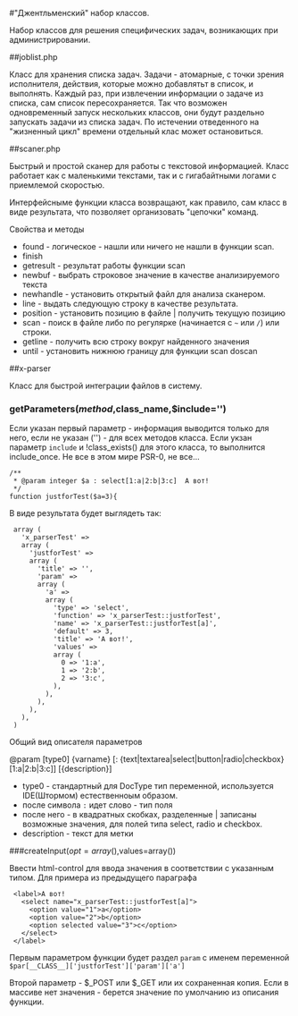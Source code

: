 #"Джентльменский" набор классов.

Набор классов для решения специфических задач, возникающих при администрировании.

##joblist.php

Класс для хранения списка задач. Задачи - атомарные, с точки зрения исполнителя, действия, которые можно добавлятьт в список, и выполнять. Каждый раз, при извлечении информации о задаче из списка, сам список пересохраняется. Так что возможен одновременный запуск нескольких классов, они будут раздельно запускать задачи из списка задач.
По истечении отведенного на "жизненный цикл" времени отдельный клас может остановиться.

##scaner.php

Быстрый и простой сканер для работы с текстовой информацией. Класс работает как с маленькими текстами, так и с гигабайтными логами с приемлемой скоростью.

Интерфейсныме функции класса возвращают, как правило, сам класс в виде результата, что позволяет организовать "цепочки" команд.

Свойства и методы
* found - логическое - нашли или ничего не нашли в функции scan.
* finish
* getresult - результат работы функции scan
* newbuf - выбрать строковое значение в качестве анализируемого текста
* newhandle - установить открытый файл для анализа сканером.
* line - выдать следующую строку в качестве результата.
* position - установить позицию в файле | получить текущую позицию
* scan - поиск в файле либо по регулярке (начинается с `~` или `/`) или строки.
* getline - получить всю строку вокруг найденного значения
* until - установить нижнюю границу для функции scan
 doscan

##x-parser

Класс для быстрой интеграции файлов в систему.

### getParameters($method,$class_name,$include='')

Если указан первый параметр - информация выводится только для него, если не указан ('') - для всех методов класса. Если укзан параметр `include` и !class_exists() для этого класса, то выполнится include_once. Не все в этом мире PSR-0, не все...

    /**
     * @param integer $a : select[1:a|2:b|3:c]  А вот!
     */
    function justforTest($a=3){

В виде результата будет выглядеть так:

     array (
       'x_parserTest' =>
       array (
         'justforTest' =>
         array (
           'title' => '',
           'param' =>
           array (
             'a' =>
             array (
               'type' => 'select',
               'function' => 'x_parserTest::justforTest',
               'name' => 'x_parserTest::justforTest[a]',
               'default' => 3,
               'title' => 'А вот!',
               'values' =>
               array (
                 0 => '1:a',
                 1 => '2:b',
                 2 => '3:c',
               ),
             ),
           ),
         ),
       ),
     )

Общий вид описателя параметров

@param [type0] {varname} [: {text|textarea|select|button|radio|checkbox} \[1:a|2:b|3:c\]] [{description}]

- type0 - стандартный для DocType тип переменной, используется IDE(Штормом) естественноым образом.
- после символа `:` идет слово - тип поля
- после него - в квадратных скобках, разделенные | записаны возможные значения, для полей типа select, radio и checkbox.
- description - текст для метки

###createInput($opt=array(),$values=array())

Ввести html-control для ввода значения в соответствии с указанным типом.
Для примера из предыдущего параграфа

     <label>А вот!
       <select name="x_parserTest::justforTest[a]">
         <option value="1">a</option>
         <option value="2">b</option>
         <option selected value="3">c</option>
       </select>
     </label>

Первым параметром функции будет раздел `param` c именем переменной `$par[__CLASS__]['justforTest']['param']['a']`

Второй параметр - $_POST или $_GET или их сохраненная копия. Если в массиве нет значения - берется значение по умолчанию из описания функции.